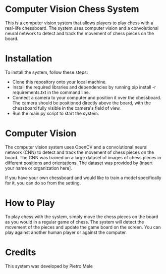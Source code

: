 # Computer Vision Chess System
This is a computer vision system that allows players to play chess with a real-life chessboard. The system uses computer vision and a convolutional neural network to detect and track the movement of chess pieces on the board.

# Installation
To install the system, follow these steps:

- Clone this repository onto your local machine.
- Install the required libraries and dependencies by running pip install -r requirements.txt in the command line.
- Connect a camera to your computer and position it over the chessboard. The camera should be positioned directly above the board, with the chessboard fully visible in the camera's field of view.
- Run the main.py script to start the system.

# Computer Vision
The computer vision system uses OpenCV and a convolutional neural network (CNN) to detect and track the movement of chess pieces on the board. The CNN was trained on a large dataset of images of chess pieces in different positions and orientations. The dataset was provided by [insert your name or organization here].

If you have your own chessboard and would like to train a model specifically for it, you can do so from the setting.

# How to Play
To play chess with the system, simply move the chess pieces on the board as you would in a regular game of chess. The system will detect the movement of the pieces and update the game board on the screen. You can play against another human player or against the computer.

# Credits
This system was developed by Pietro Mele
